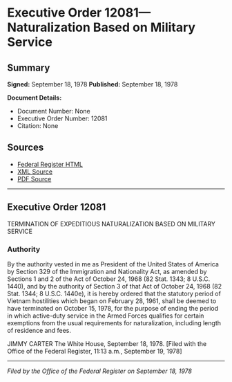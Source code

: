 # Executive Order 12081—Naturalization Based on Military Service

## Summary

**Signed:** September 18, 1978
**Published:** September 18, 1978

**Document Details:**
- Document Number: None
- Executive Order Number: 12081
- Citation: None

## Sources
- [Federal Register HTML](https://www.presidency.ucsb.edu/documents/executive-order-12081-naturalization-based-military-service)
- [XML Source](None)
- [PDF Source](None)

---

## Executive Order 12081

TERMINATION OF EXPEDITIOUS NATURALIZATION BASED ON MILITARY SERVICE
### Authority

By the authority vested in me as President of the United States of America by Section 329 of the Immigration and Nationality Act, as amended by Sections 1 and 2 of the Act of October 24, 1968 (82 Stat. 1343; 8 U.S.C. 1440), and by the authority of Section 3 of that Act of October 24, 1968 (82 Stat. 1344; 8 U.S.C. 1440e), it is hereby ordered that the statutory period of Vietnam hostilities which began on February 28, 1961, shall be deemed to have terminated on October 15, 1978, for the purpose of ending the period in which active-duty service in the Armed Forces qualifies for certain exemptions from the usual requirements for naturalization, including length of residence and fees.

JIMMY CARTER
The White House,
September 18, 1978.
[Filed with the Office of the Federal Register, 11:13 a.m., September 19, 1978]

---

*Filed by the Office of the Federal Register on September 18, 1978*
